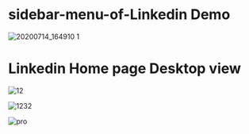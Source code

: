 # sidebar-menu-of-Linkedin Demo
![20200714_164910 1](https://user-images.githubusercontent.com/62868878/87419949-04b5c400-c5f2-11ea-9837-cbabadfb2479.gif)

# Linkedin Home page Desktop view
![12](https://user-images.githubusercontent.com/62868878/87417909-768c0e80-c5ee-11ea-89af-a8add0ec2169.JPG)

![1232](https://user-images.githubusercontent.com/62868878/87418128-d8e50f00-c5ee-11ea-91ff-e5cb6250fa72.JPG)

![pro](https://user-images.githubusercontent.com/62868878/87418265-03cf6300-c5ef-11ea-866a-ac300ff1f789.JPG)
